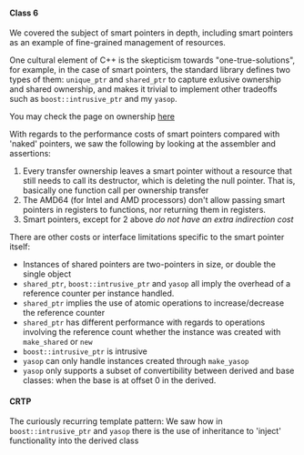 #### Class 6

We covered the subject of smart pointers in depth, including smart pointers as
an example of fine-grained management of resources.

One cultural element of C++ is the skepticism towards "one-true-solutions",
for example, in the case of smart pointers, the standard library defines two
types of them: `unique_ptr` and `shared_ptr` to capture exlusive ownership and
shared ownership, and makes it trivial to implement other tradeoffs such as
`boost::intrusive_ptr` and my `yasop`.

You may check the page on ownership [here](./concepts/resource-ownership.md)

With regards to the performance costs of smart pointers compared with 'naked'
pointers, we saw the following by looking at the assembler and assertions:

1. Every transfer ownership leaves a smart pointer without a resource that still
needs to call its destructor, which is deleting the null pointer.  That is,
basically one function call per ownership transfer
2. The AMD64 (for Intel and AMD processors) don't allow passing smart pointers
in registers to functions, nor returning them in registers.
3. Smart pointers, except for 2 above *do not have an extra indirection cost*

There are other costs or interface limitations specific to the smart pointer
itself:

* Instances of shared pointers are two-pointers in size, or double
the single object
* `shared_ptr`, `boost::intrusive_ptr` and `yasop` all
imply the overhead of a reference counter per instance handled.
* `shared_ptr` implies the use of atomic operations to increase/decrease the
reference counter
* `shared_ptr` has different performance with regards to operations involving
the reference count whether the instance was created with `make_shared` or `new`
* `boost::intrusive_ptr` is intrusive
* `yasop` can only handle instances created through `make_yasop`
* `yasop` only supports a subset of convertibility between derived and base
classes: when the base is at offset 0 in the derived.

#### CRTP

The curiously recurring template pattern:
We saw how in `boost::intrusive_ptr` and `yasop` there is the use of inheritance to 'inject' functionality into the derived class

